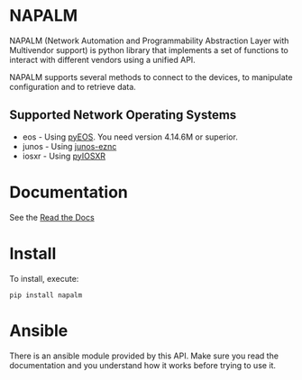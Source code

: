 NAPALM
======
NAPALM (Network Automation and Programmability Abstraction Layer with Multivendor support) is python library that implements a set of functions to interact with different vendors using a unified API.

NAPALM supports several methods to connect to the devices, to manipulate configuration and to retrieve data.

Supported Network Operating Systems
-----------------------------------

 * eos - Using [pyEOS](https://github.com/spotify/pyeos). You need version 4.14.6M or superior.
 * junos - Using [junos-eznc](https://github.com/Juniper/py-junos-eznc)
 * iosxr - Using [pyIOSXR](https://github.com/fooelisa/pyiosxr)

Documentation
=============

See the [Read the Docs](http://napalm.readthedocs.org)

Install
=======

To install, execute:

``
   pip install napalm
``

Ansible
=======

There is an ansible module provided by this API. Make sure you read the documentation and you understand how it works before trying to use it.